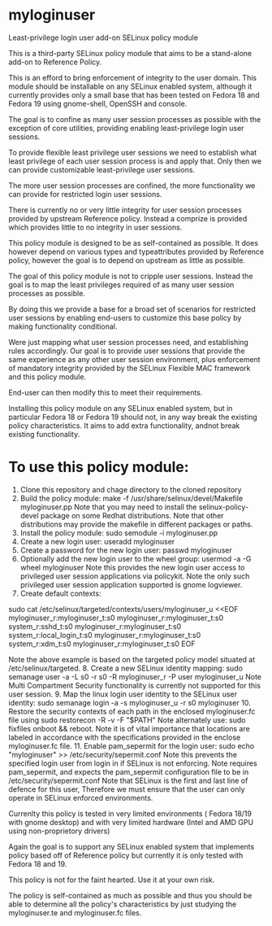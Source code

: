 myloginuser
===========

Least-privilege login user add-on SELinux policy module

This is a third-party SELinux policy module that aims to be a stand-alone add-on to Reference Policy.

This is an efford to bring enforcement of integrity to the user domain. This module should be installable on any
SELinux enabled system, although it currently provides only a small base that has been tested on Fedora 18 and Fedora 19
using gnome-shell, OpenSSH and console.

The goal is to confine as many user session processes as possible with the exception of core utilities, providing
enabling least-privilege login user sessions.

To provide flexible least privilege user sessions we need to establish what least privilege of each user session process
is and apply that. Only then we can provide customizable least-privilege user sessions.

The more user session processes are confined, the more functionality we can provide for restricted login user sessions.

There is currently no or very little integrity for user session processes provided by upstream Reference policy. Instead
a comprize is provided which provides little to no integrity in user sessions.

This policy module is designed to be as self-contained as possible. It does however depend on various types and
typeattributes provided by Reference policy, however the goal is to depend on upstream as little as possible.

The goal of this policy module is not to cripple user sessions. Instead the goal is to map the least privileges required
of as many user session processes as possible.

By doing this we provide a base for a broad set of scenarios for restricted user sessions by enabling end-users to
customize this base policy by making functionality conditional.

Were just mapping what user session processes need, and establishing rules accordingly. Our goal is to provide
user sessions that provide the same experience as any other user session environment, plus enforcement of mandatory 
integrity provided by the SELinux Flexible MAC framework and this policy module.

End-user can then modify this to meet their requirements.

Installing this policy module on any SELinux enabled system, but in particular Fedora 18 or Fedora 19 should not, in
any way break the existing policy characteristics. It aims to add extra functionality, andnot break existing
functionality.

To use this policy module:
==========================

1. Clone this repository and chage directory to the cloned repository
2. Build the policy module: make -f /usr/share/selinux/devel/Makefile myloginuser.pp
  Note that you may need to install the selinux-policy-devel package on some Redhat distributions.
  Note that other distributions may provide the makefile in different packages or paths.
3. Install the policy module: sudo semodule -i myloginuser.pp
4. Create a new login user: useradd myloginuser
5. Create a password for the new login user: passwd myloginuser
6. Optionally add the new login user to the wheel group: usermod -a -G wheel myloginuser
  Note this provides the new login user access to privileged user session applications via policykit.
  Note the only such privileged user session application supported is gnome logviewer.
7. Create default contexts:

  sudo cat /etc/selinux/targeted/contexts/users/myloginuser_u <<EOF
  myloginuser_r:myloginuser_t:s0            myloginuser_r:myloginuser_t:s0
  system_r:sshd_t:s0              myloginuser_r:myloginuser_t:s0
  system_r:local_login_t:s0       myloginuser_r:myloginuser_t:s0
  system_r:xdm_t:s0               myloginuser_r:myloginuser_t:s0
  EOF
  
  Note the above example is based on the targeted policy model situated at /etc/selinux/targeted.
8. Create a new SELinux identity mapping: sudo semanage user -a -L s0 -r s0 -R myloginuser_r -P user myloginuser_u
  Note Multi Compartment Security functionality is currently not supported for this user session.
9. Map the linux login user identity to the SELinux user identity: sudo semanage login -a -s myloginuser_u -r s0 myloginuser
10. Restore the security contexts of each path in the enclosed myloginuser.fc file using sudo restorecon -R -v -F "$PATH"
  Note alternately use: sudo fixfiles onboot && reboot.
  Note it is of vital importance that locations are labeled in accordance with the specifications provided in the
  enclose myloginuser.fc file.
11. Enable pam_sepermit for the login user: sudo echo "myloginuser" >> /etc/security/sepermit.conf
  Note this prevents the specified login user from login in if SELinux is not enforcing.
  Note requires pam_sepermit, and expects the pam_sepermit configuration file to be in /etc/security/sepermit.conf
  Note that SELinux is the first and last line of defence for this user, Therefore we must ensure that the user
  can only operate in SELinux enforced environments.

Currenlty this policy is tested in very limited environments ( Fedora 18/19 with gnome desktop) and with very limited
hardware (Intel and AMD GPU using non-proprietory drivers)

Again the goal is to support any SELinux enabled system that implements policy based off of Reference policy but
currently it is only tested with Fedora 18 and 19.

This policy is not for the faint hearted. Use it at your own risk.

The policy is self-contained as much as possible and thus you should be able to determine all the policy's
characteristics by just studying the myloginuser.te and myloginuser.fc files.
